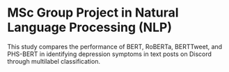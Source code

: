 # MSc Group Project in Natural Language Processing (NLP)
This study compares the performance of BERT, RoBERTa, BERTTweet, and PHS-BERT in identifying depression symptoms in text posts on Discord through multilabel classification.
